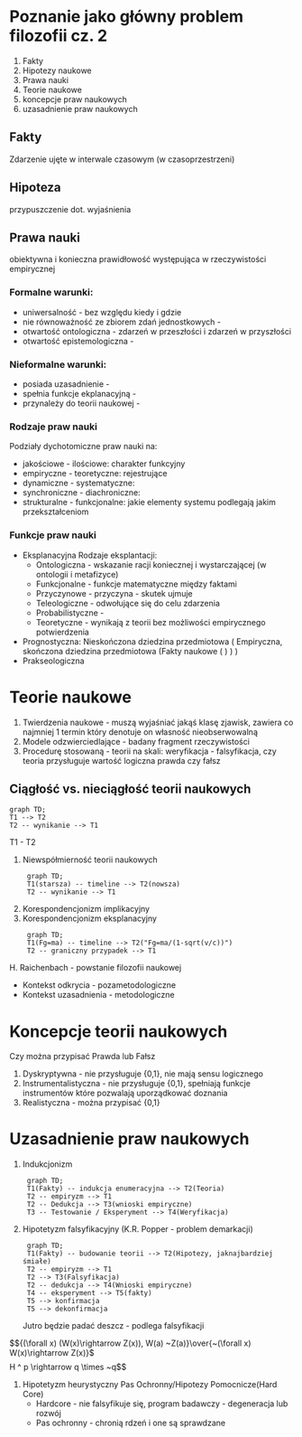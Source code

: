 # Poznanie jako główny problem filozofii cz. 2
1. Fakty
2. Hipotezy naukowe
3. Prawa nauki
4. Teorie naukowe
5. koncepcje praw naukowych
6. uzasadnienie praw naukowych

## Fakty
Zdarzenie ujęte w interwale czasowym (w czasoprzestrzeni)

## Hipoteza
przypuszczenie dot. wyjaśnienia

## Prawa nauki
obiektywna i konieczna prawidłowość występująca w rzeczywistości empirycznej

### Formalne warunki:
- uniwersalność - bez względu kiedy i gdzie
- nie równoważność ze zbiorem zdań jednostkowych - 
- otwartość ontologiczna - zdarzeń w przeszłości i zdarzeń w przyszłości
- otwartość epistemologiczna - 

### Nieformalne warunki:
- posiada uzasadnienie - 
- spełnia funkcje ekplanacyjną - 
- przynależy do teorii naukowej - 

### Rodzaje praw nauki
Podziały dychotomiczne praw nauki na:
- jakościowe - ilościowe: charakter funkcyjny
- empiryczne - teoretyczne: rejestrujące
- dynamiczne - systematyczne: 
- synchroniczne - diachroniczne: 
- strukturalne - funkcjonalne: jakie elementy systemu podlegają jakim przekształceniom

### Funkcje praw nauki
- Eksplanacyjna
  Rodzaje eksplantacji:
  - Ontologiczna - wskazanie racji koniecznej i wystarczającej (w ontologii i metafizyce)
  - Funkcjonalne - funkcje matematyczne między faktami
  - Przyczynowe - przyczyna - skutek ujmuje
  - Teleologiczne - odwołujące się do celu zdarzenia
  - Probabilistyczne - 
  - Teoretyczne - wynikają z teorii bez możliwości empirycznego potwierdzenia
- Prognostyczna:
  Nieskończona dziedzina przedmiotowa ( Empiryczna, skończona dziedzina przedmiotowa (Fakty naukowe ( ) ) )
- Prakseologiczna
  

# Teorie naukowe
1. Twierdzenia naukowe - muszą wyjaśniać jakąś klasę zjawisk, zawiera co najmniej 1 termin który denotuje on własność nieobserwowalną
2. Modele odzwierciedlające - badany fragment rzeczywistości
3. Procedurę stosowaną - teorii na skali: weryfikacja - falsyfikacja, czy teoria przysługuje wartość logiczna prawda czy fałsz

## Ciągłość vs. nieciągłość teorii naukowych

```mermaid
graph TD;
T1 --> T2
T2 -- wynikanie --> T1
```

T1 - T2
1. Niewspółmierność teorii naukowych
   ```mermaid
	graph TD;
	T1(starsza) -- timeline --> T2(nowsza)
	T2 -- wynikanie --> T1
	```
1. Korespondencjonizm implikacyjny
2. Korespondencjonizm eksplanacyjny
   ```mermaid
	graph TD;
	T1(Fg=ma) -- timeline --> T2("Fg=ma/(1-sqrt(v/c))")
	T2 -- graniczny przypadek --> T1
	```

H. Raichenbach - powstanie filozofii naukowej
 - Kontekst odkrycia - pozametodologiczne 
 - Kontekst uzasadnienia - metodologiczne 

# Koncepcje teorii naukowych

Czy można przypisać Prawda lub Fałsz
1. Dyskryptywna - nie przysługuje {0,1}, nie mają sensu logicznego
2. Instrumentalistyczna - nie przysługuje {0,1}, spełniają funkcje instrumentów które pozwalają uporządkować doznania
3. Realistyczna - można przypisać {0,1}


# Uzasadnienie praw naukowych
1. Indukcjonizm 
   ```mermaid
	graph TD;
	T1(Fakty) -- indukcja enumeracyjna --> T2(Teoria)
	T2 -- empiryzm --> T1
	T2 -- Dedukcja --> T3(wnioski empiryczne)
	T3 -- Testowanie / Eksperyment --> T4(Weryfikacja)
	```

2. Hipotetyzm falsyfikacyjny (K.R. Popper - problem demarkacji)
   ```mermaid
	graph TD;
	T1(Fakty) -- budowanie teorii --> T2(Hipotezy, jaknajbardziej śmiałe)
	T2 -- empiryzm --> T1
	T2 --> T3(Falsyfikacja)
	T2 -- dedukcja --> T4(Wnioski empiryczne)
	T4 -- eksperyment --> T5(fakty)
	T5 --> konfirmacja
	T5 --> dekonfirmacja
	```
	Jutro będzie padać deszcz - podlega falsyfikacji

$${(\forall x) (W(x)\rightarrow Z(x)), W(a) ~Z(a)}\over{~(\forall x) W(x)\rightarrow Z(x)}$ 
$$$$H ^ p \rightarrow q \times ~q$$

1. Hipotetyzm heurystyczny
   Pas Ochronny/Hipotezy Pomocnicze(Hard Core)
   - Hardcore - nie falsyfikuje się, program badawczy - degeneracja lub rozwój
   - Pas ochronny - chronią rdzeń i one są sprawdzane